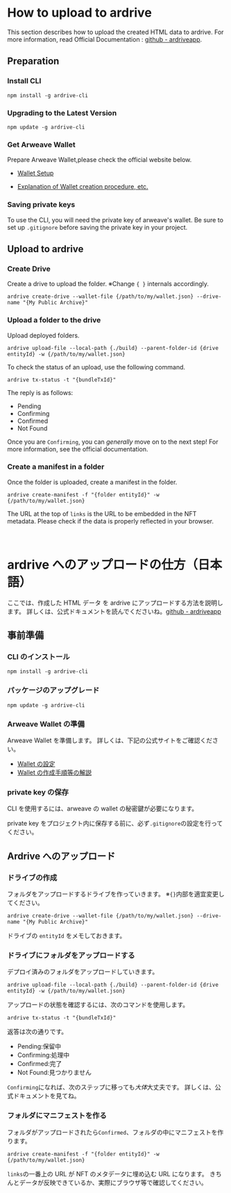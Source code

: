 # How to upload to ardrive

This section describes how to upload the created HTML data to ardrive.
For more information, read Official Documentation : [github - ardriveapp](https://github.com/ardriveapp/ardrive-cli).

## Preparation

### Install CLI

`npm install -g ardrive-cli`

### Upgrading to the Latest Version

`npm update -g ardrive-cli`

### Get Arweave Wallet

Prepare Arweave Wallet,please check the official website below.

- [Wallet Setup](https://arweave.app/welcome)

- [Explanation of Wallet creation procedure, etc.](https://docs.arweave.org/info/wallets/arweave-wallet)

### Saving private keys

To use the CLI, you will need the private key of arweave's wallet.
Be sure to set up `.gitignore` before saving the private key in your project.

## Upload to ardrive

### Create Drive

Create a drive to upload the folder.
※Change `{ }` internals accordingly.

`ardrive create-drive --wallet-file {/path/to/my/wallet.json} --drive-name "{My Public Archive}"`

### Upload a folder to the drive

Upload deployed folders.

`ardrive upload-file --local-path {./build} --parent-folder-id {drive entityId} -w {/path/to/my/wallet.json}`

To check the status of an upload, use the following command.

`ardrive tx-status -t "{bundleTxId}"`

The reply is as follows:

- Pending
- Confirming
- Confirmed
- Not Found

Once you are `Confirming`, you can _generally_ move on to the next step!
For more information, see the official documentation.

### Create a manifest in a folder

Once the folder is uploaded, create a manifest in the folder.

`ardrive create-manifest -f "{folder entityId}" -w {/path/to/my/wallet.json}`

The URL at the top of `links` is the URL to be embedded in the NFT metadata.
Please check if the data is properly reflected in your browser.

<br>

# ardrive へのアップロードの仕方（日本語）

ここでは、作成した HTML データ を ardrive にアップロードする方法を説明します。
詳しくは、公式ドキュメントを読んでくださいね。[github - ardriveapp](https://github.com/ardriveapp/ardrive-cli)

## 事前準備

### CLI のインストール

`npm install -g ardrive-cli`

### パッケージのアップグレード

`npm update -g ardrive-cli`

### Arweave Wallet の準備

Arweave Wallet を準備します。
詳しくは、下記の公式サイトをご確認ください。

- [Wallet の設定](https://arweave.app/welcome)
- [Wallet の作成手順等の解説](https://docs.arweave.org/info/wallets/arweave-wallet)

### private key の保存

CLI を使用するには、arweave の wallet の秘密鍵が必要になります。

private key をプロジェクト内に保存する前に、必ず`.gitignore`の設定を行ってください。

## Ardrive へのアップロード

### ドライブの作成

フォルダをアップロードするドライブを作っていきます。
※`{}`内部を適宜変更してください。

`ardrive create-drive --wallet-file {/path/to/my/wallet.json} --drive-name "{My Public Archive}"`

ドライブの `entityId` をメモしておきます。

### ドライブにフォルダをアップロードする

デプロイ済みのフォルダをアップロードしていきます。

`ardrive upload-file --local-path {./build} --parent-folder-id {drive entityId} -w {/path/to/my/wallet.json}`

アップロードの状態を確認するには、次のコマンドを使用します。

`ardrive tx-status -t "{bundleTxId}"`

返答は次の通りです。

- Pending:保留中
- Confirming:処理中
- Confirmed:完了
- Not Found:見つかりません

`Confirming`になれば、次のステップに移っても*大体*大丈夫です。
詳しくは、公式ドキュメントを見てね。

### フォルダにマニフェストを作る

フォルダがアップロードされたら`Confirmed`、フォルダの中にマニフェストを作ります。

`ardrive create-manifest -f "{folder entityId}" -w {/path/to/my/wallet.json}`

`links`の一番上の URL が NFT のメタデータに埋め込む URL になります。
きちんとデータが反映できているか、実際にブラウザ等で確認してください。
